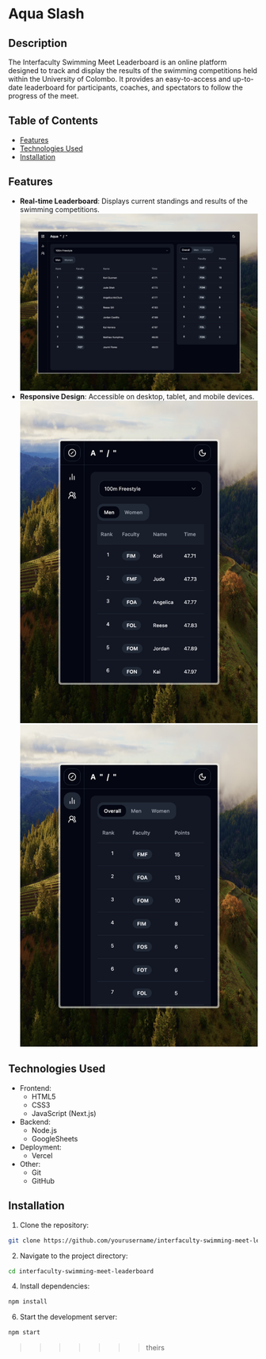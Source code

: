 # Aqua Slash

## Description

The Interfaculty Swimming Meet Leaderboard is an online platform designed to track and display the results of the swimming competitions held within the University of Colombo. It provides an easy-to-access and up-to-date leaderboard for participants, coaches, and spectators to follow the progress of the meet.

## Table of Contents

- [Features](#features)
- [Technologies Used](#technologies-used)
- [Installation](#installation)

## Features

- **Real-time Leaderboard**: Displays current standings and results of the swimming competitions.
  ![dashboard](./src/res/dashboard.jpeg)
- **Responsive Design**: Accessible on desktop, tablet, and mobile devices.
  ![event-leaderboard](./src/res/eventleaderboard_mobile.jpeg)
  ![faculty-leaderboard](./src/res/facultyleaderboard_mobile.jpeg)



## Technologies Used

- Frontend:
  - HTML5
  - CSS3
  - JavaScript (Next.js)
- Backend:
  - Node.js
  - GoogleSheets
- Deployment:
  - Vercel
- Other:
  - Git
  - GitHub

## Installation

1. Clone the repository:

```bash
git clone https://github.com/yourusername/interfaculty-swimming-meet-leaderboard.git
```

2. Navigate to the project directory:

```bash
cd interfaculty-swimming-meet-leaderboard
```

4. Install dependencies:
   
```bash
npm install
```

6. Start the development server:

```bash
npm start
```
>>>>>>> theirs
